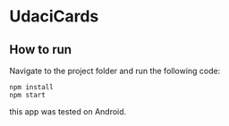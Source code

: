 # UdaciCards

## How to run 

Navigate to the project folder and run the following code:

```
npm install
npm start
```

this app was tested on Android.